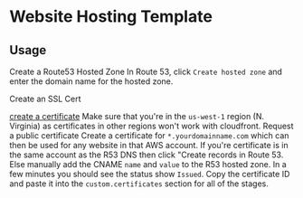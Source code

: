 # Website Hosting Template

## Usage

Create a Route53 Hosted Zone
In Route 53, click `Create hosted zone` and enter the domain name for the hosted zone.

Create an SSL Cert

[create a certificate](https://console.aws.amazon.com/acm/home?region=us-east-1)
Make sure that you're in the `us-west-1` region (N. Virginia) as certificates in other regions won't work with cloudfront.
Request a public certificate
Create a certificate for `*.yourdomainname.com` which can then be used for any website in that AWS account.
If you're certificate is in the same account as the R53 DNS then click "Create records in Route 53. Else manually add the CNAME `name` and `value` to the R53 hosted zone.
In a few minutes you should see the status show `Issued`. Copy the certificate ID and paste it into the `custom.certificates` section for all of the stages.
